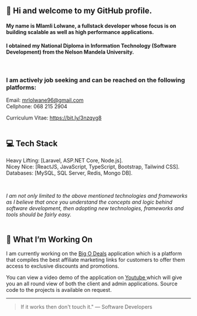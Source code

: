 ## :wave: Hi and welcome to my GitHub profile.



#### My name is Mlamli Lolwane, a fullstack developer whose focus is on building scalable as well as high performance applications. 

#### I obtained my National Diploma in Information Technology (Software Development) from the Nelson Mandela University. 

<br/>

### I am actively job seeking and can be reached on the following platforms:

Email: mrlolwane96@gmail.com <br/>
Cellphone: 068 215 2904 <br/>

Curriculum Vitae: https://bit.ly/3nzqyg8 <br/> <br/>

## 💻 Tech Stack

Heavy Lifting: [Laravel, ASP.NET Core, Node.js]. <br/>
Nicey Nice: [ReactJS, JavaScript, TypeScript, Bootstrap, Tailwind CSS]. <br/>
Databases: [MySQL, SQL Server, Redis, Mongo DB]. <br/>

<br/>

*I am not only limited to the above mentioned technologies and frameworks as I believe that once you understand
the concepts and logic behind software development, then adopting new technologies, frameworks and tools should be fairly easy.* <br/><br/>

## 📌 What I’m Working On

I am currently working on the <a href="bigodeals.net">Big O Deals</a> application which is a platform that compiles the best affiliate marketing links for customers
to offer them access to exclusive discounts and promotions. <br/>

You can view a video demo of the application on <a href="youtube.com/mlamlilolwane"> Youtube </a> which will give you an all round view of both the client and admin applications.
Source code to the projects is available on request.


---

> If it works then don't touch it." 
— Software Developers
